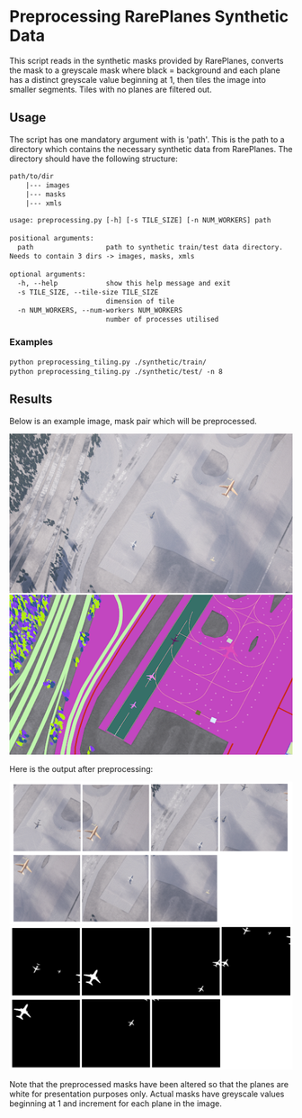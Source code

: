 # Preprocessing RarePlanes Synthetic Data
This script reads in the synthetic masks provided by RarePlanes, converts the mask to a greyscale mask where 
black = background and each plane has a distinct greyscale value beginning at 1, then tiles the image into smaller segments.
Tiles with no planes are filtered out.

## Usage
The script has one mandatory argument with is 'path'. This is the path to a directory
which contains the necessary synthetic data from RarePlanes. The directory should have the following
structure:
```text
path/to/dir
    |--- images
    |--- masks
    |--- xmls
```

```commandline
usage: preprocessing.py [-h] [-s TILE_SIZE] [-n NUM_WORKERS] path

positional arguments:
  path                  path to synthetic train/test data directory. Needs to contain 3 dirs -> images, masks, xmls

optional arguments:
  -h, --help            show this help message and exit
  -s TILE_SIZE, --tile-size TILE_SIZE
                        dimension of tile
  -n NUM_WORKERS, --num-workers NUM_WORKERS
                        number of processes utilised
```


### Examples
`python preprocessing_tiling.py ./synthetic/train/`  
`python preprocessing_tiling.py ./synthetic/test/ -n 8`

## Results
Below is an example image, mask pair which will be preprocessed.

![Image](../assets/example_image.png "Rareplanes synthetic image example")
![Image](../assets/example_mask.png "Rareplanes synthetic mask example")

Here is the output after preprocessing:

![Image](../assets/example_image_tiled.png "Rareplanes synthetic image example")
![Image](../assets/example_mask_tiled.png "Rareplanes synthetic mask example")

Note that the preprocessed masks have been altered so that the planes are
white for presentation purposes only. Actual masks have greyscale values beginning at 1
and increment for each plane in the image.


